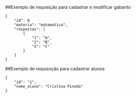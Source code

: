

##Exemplo de requisição para cadastrar e modificar gabarito


	{	
		"id": 0
        "materia": "matematica",
        "respostas": [
            {
                "1": "A",
                "2": "B",
                "3": "C"
            }
        ]
    }


##Exemplo de requisoção para cadastrar alunos 

	{
        "id": "1",
        "nome_aluno": "Cristina Pineda"
    }